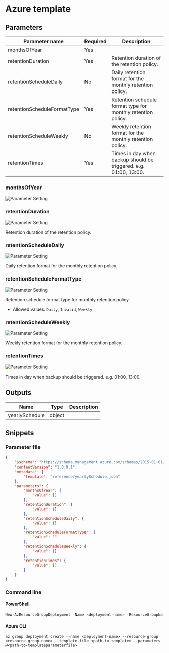 # Azure template

## Parameters

Parameter name | Required | Description
-------------- | -------- | -----------
monthsOfYear   | Yes      |
retentionDuration | Yes      | Retention duration of the retention policy.
retentionScheduleDaily | No       | Daily retention format for the monthly retention policy.
retentionScheduleFormatType | Yes      | Retention schedule format type for monthly retention policy.
retentionScheduleWeekly | No       | Weekly retention format for the monthly retention policy.
retentionTimes | Yes      | Times in day when backup should be triggered. e.g. 01:00, 13:00.

### monthsOfYear

![Parameter Setting](https://img.shields.io/badge/parameter-required-orange?style=flat-square)



### retentionDuration

![Parameter Setting](https://img.shields.io/badge/parameter-required-orange?style=flat-square)

Retention duration of the retention policy.

### retentionScheduleDaily

![Parameter Setting](https://img.shields.io/badge/parameter-optional-green?style=flat-square)

Daily retention format for the monthly retention policy.

### retentionScheduleFormatType

![Parameter Setting](https://img.shields.io/badge/parameter-required-orange?style=flat-square)

Retention schedule format type for monthly retention policy.

- Allowed values: `Daily`, `Invalid`, `Weekly`

### retentionScheduleWeekly

![Parameter Setting](https://img.shields.io/badge/parameter-optional-green?style=flat-square)

Weekly retention format for the monthly retention policy.

### retentionTimes

![Parameter Setting](https://img.shields.io/badge/parameter-required-orange?style=flat-square)

Times in day when backup should be triggered. e.g. 01:00, 13:00.

## Outputs

Name | Type | Description
---- | ---- | -----------
yearlySchedule | object |

## Snippets

### Parameter file

```json
{
    "$schema": "https://schema.management.azure.com/schemas/2015-01-01/deploymentParameters.json#",
    "contentVersion": "1.0.0.1",
    "metadata": {
        "template": "reference/yearlySchedule.json"
    },
    "parameters": {
        "monthsOfYear": {
            "value": []
        },
        "retentionDuration": {
            "value": {}
        },
        "retentionScheduleDaily": {
            "value": {}
        },
        "retentionScheduleFormatType": {
            "value": ""
        },
        "retentionScheduleWeekly": {
            "value": {}
        },
        "retentionTimes": {
            "value": []
        }
    }
}
```

### Command line

#### PowerShell

```powershell
New-AzResourceGroupDeployment -Name <deployment-name> -ResourceGroupName <resource-group-name> -TemplateFile <path-to-template> -TemplateParameterFile <path-to-templateparameter>
```

#### Azure CLI

```text
az group deployment create --name <deployment-name> --resource-group <resource-group-name> --template-file <path-to-template> --parameters @<path-to-templateparameterfile>
```
